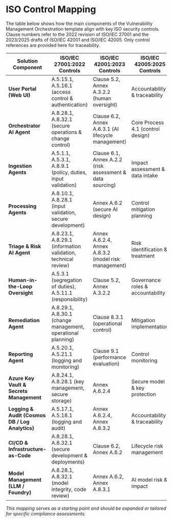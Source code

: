 # ISO Control Mapping

The table below shows how the main components of the Vulnerability Management Orchestration template align with key ISO security controls. Clause numbers refer to the 2022 revision of ISO/IEC 27001 and the 2023/2025 drafts of ISO/IEC 42001 and ISO/IEC 42005. Only control references are provided here for traceability.

| Solution Component | ISO/IEC 27001:2022 Controls | ISO/IEC 42001:2023 Controls | ISO/IEC 42005:2025 Controls |
|--------------------|-----------------------------|-----------------------------|-----------------------------|
| **User Portal (Web UI)** | A.5.15.1, A.5.16.1 (access control & authentication) | Clause 5.2, Annex A.3.2.2 (human oversight) | Accountability & traceability |
| **Orchestrator AI Agent** | A.8.28.1, A.8.32.1 (secure operations & change control) | Clause 6.2, Annex A.6.3.1 (AI lifecycle management) | Core Process 4.1 (control design) |
| **Ingestion Agents** | A.5.1.1, A.5.3.1, A.8.9.1 (policy, duties, input validation) | Clause 6.1, Annex A.2.2 (risk assessment & data sourcing) | Impact assessment & data intake |
| **Processing Agents** | A.8.10.1, A.8.28.1 (input validation, secure development) | Annex A.6.2 (secure AI design) | Control mitigation planning |
| **Triage & Risk AI Agent** | A.8.23.1, A.8.29.1 (information validation, technical review) | Annex A.6.2.4, Annex A.8.3.2 (model risk management) | Risk identification & treatment |
| **Human-in-the-Loop Oversight** | A.5.3.1 (segregation of duties), A.5.11.1 (responsibility) | Clause 5.2, Annex A.3.2.2 | Governance roles & accountability |
| **Remediation Agent** | A.8.29.1, A.8.30.1 (change management, operational planning) | Clause 8.3.1 (operational control) | Mitigation implementation |
| **Reporting Agent** | A.5.20.1, A.5.21.1 (logging and monitoring) | Clause 9.1 (performance evaluation) | Control monitoring |
| **Azure Key Vault & Secrets Management** | A.8.24.1, A.8.28.1 (key management, secure storage) | Annex A.6.2.4 | Secure model & key protection |
| **Logging & Audit (Cosmos DB / Log Analytics)** | A.5.17.1, A.5.18.1 (logging and audit) | Annex A.6.2.4, Annex A.8.3.2 | Accountability & traceability |
| **CI/CD & Infrastructure-as-Code** | A.8.28.1, A.8.32.1 (secure development & deployments) | Clause 6.2, Annex A.6.2 | Lifecycle risk management |
| **Model Management (LLM / Foundry)** | A.8.28.1, A.8.32.1 (model integrity, code review) | Annex A.6.2, Annex A.8.3.1 | AI model risk & impact |

*This mapping serves as a starting point and should be expanded or tailored for specific compliance assessments.*

